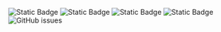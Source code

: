 ![Static Badge](https://img.shields.io/badge/blacklists-60-000000) ![Static Badge](https://img.shields.io/badge/blacklisted-2982744-cc0000) ![Static Badge](https://img.shields.io/badge/whitelisted-2244-00CC00) ![Static Badge](https://img.shields.io/badge/streaming_blacklist-28107-000000) ![GitHub issues](https://img.shields.io/github/issues/fabriziosalmi/blacklists)
